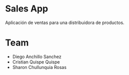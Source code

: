 # Sales App 

Aplicación de ventas para una distribuidora de productos.

# Team

- Diego Anchillo Sanchez
- Cristian Quispe Quispe
- Sharon Chullunquia Rosas
